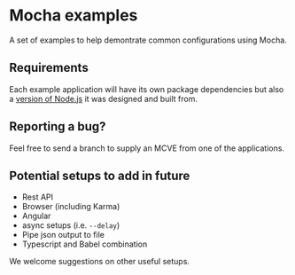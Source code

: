 # Mocha examples
A set of examples to help demontrate common configurations using Mocha.

## Requirements

Each example application will have its own package dependencies but also a [version of Node.js](https://docs.npmjs.com/files/package.json#engines) it was designed and built from.

## Reporting a bug?

Feel free to send a branch to supply an MCVE from one of the applications.

## Potential setups to add in future

- Rest API
- Browser (including Karma)
- Angular
- async setups (i.e. `--delay`)
- Pipe json output to file
- Typescript and Babel combination

We welcome suggestions on other useful setups.
